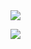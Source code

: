



<img src="https://capsule-render.vercel.app/api?type=Waving&color=purple&height=300&section=header&text=HI%20THERE&fontSize=90" />

<img src="https://img.shields.io/badge/Flutter-3766AB?style=flat-square&logo=Flutter&logoColor=white"/></a>

